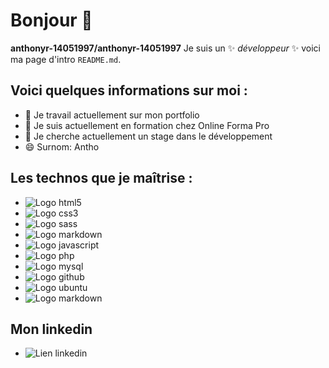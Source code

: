 # Bonjour 👋

**anthonyr-14051997/anthonyr-14051997** Je suis un ✨ _développeur_ ✨ voici ma page d'intro `README.md`.

## Voici quelques informations sur moi :

- 🔭 Je travail actuellement sur mon portfolio
- 🌱 Je suis actuellement en formation chez Online Forma Pro
- 👯 Je cherche actuellement un stage dans le développement
- 😄 Surnom: Antho

## Les technos que je maîtrise :

- ![Logo html5](https://img.shields.io/badge/HTML5-E34F26?style=for-the-badge&logo=html5&logoColor=white)
- ![Logo css3](https://img.shields.io/badge/CSS3-1572B6?style=for-the-badge&logo=css3&logoColor=white)
- ![Logo sass](https://img.shields.io/badge/Sass-CC6699?style=for-the-badge&logo=sass&logoColor=white)
- ![Logo markdown](https://img.shields.io/badge/Bootstrap-563D7C?style=for-the-badge&logo=bootstrap&logoColor=white)
- ![Logo javascript](https://img.shields.io/badge/JavaScript-323330?style=for-the-badge&logo=javascript&logoColor=F7DF1E)
- ![Logo php](https://img.shields.io/badge/PHP-777BB4?style=for-the-badge&logo=php&logoColor=white)
- ![Logo mysql](https://img.shields.io/badge/MySQL-00000F?style=for-the-badge&logo=mysql&logoColor=white)
- ![Logo github](https://img.shields.io/badge/GitHub-100000?style=for-the-badge&logo=github&logoColor=white)
- ![Logo ubuntu](https://img.shields.io/badge/Ubuntu-E95420?style=for-the-badge&logo=ubuntu&logoColor=white)
- ![Logo markdown](https://img.shields.io/badge/Markdown-000000?style=for-the-badge&logo=markdown&logoColor=white)

## Mon linkedin

- ![Lien linkedin](https://www.linkedin.com/in/anthony-ruby-315b3422a/)
